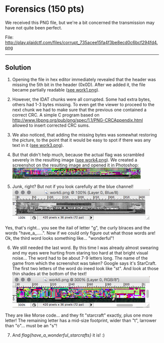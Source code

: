 # Forensics (150 pts)
We received this PNG file, but we're a bit concerned the transmission may have not quite been perfect.

File: http://play.plaidctf.com/files/corrupt_735acee15fa4f3be8ecd0c6bcf294fd4.png

---

## Solution

1. Opening the file in hex editor immediately revealed that the header was missing the 5th bit in the header (0x0D). After we added it, the file became partially readable ([see work1.png](work1.png)).

2. However, the IDAT chunks were all corrupted. Some had extra bytes, others had 1-3 bytes missing. To even get the viewer to proceed to the next chunk we had to make sure that the previous one contained a correct CRC. A simple C program based on http://www.libpng.org/pub/png/spec/1.1/PNG-CRCAppendix.html allowed to insert corrected CRC sums.

3. We also noticed, that adding the missing bytes was somewhat restoring the picture, to the point that it would be easy to spot if there was any text in it ([see work3.png](work3.png)).

4. But that didn't help much, because the actual flag was scrambled severely in the resulting image ([see work4.png](work4.png)). We created a screenshot on the resulting image and opened it in Photoshop: 
![alt tag](work5.png)

5. Junk, right? But not if you look carefully at the blue channel! 
![alt tag](work6.png)

Yes, that's right... you see the itail of letter "g", the curly blraces and the words "have_a_.....". Now if we could only figure out what those words are! Ok, the third word looks something like... "wonderful"!

6. We still needed the last word. By this time I was already almost swearing and my eyes were hurting from staring too hard at that bright visual noise... The word had to be about 7-9 letters long. The name of the game from which the screenshot was taken? Google says it's StarCraft. The first two letters of the word do ineed look like "st". And look at those thin shades at the bottom of the text! 
![alt tag](work7.png)

They are like Morse code... and they fit "starcraft" exactly, plus one more letter! The remaining letter has a mid-size footprint, wider than "t", larrower than "o"... must be an "s"!

7. And *flag{have_a_wonderful_starcrafts}* it is! :)
